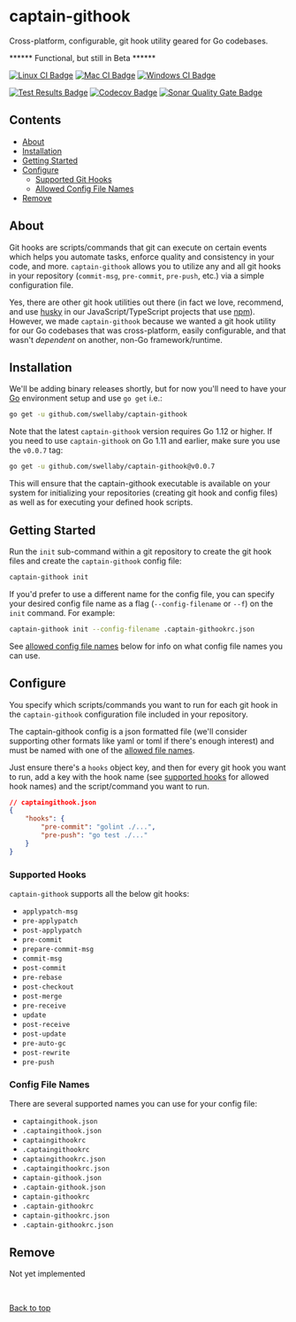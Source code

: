 # captain-githook 
Cross-platform, configurable, git hook utility geared for Go codebases.  

****** Functional, but still in Beta ****** 

[![Linux CI Badge][linux-ci-badge]][linux-ci-url]
[![Mac CI Badge][mac-ci-badge]][mac-ci-url]
[![Windows CI Badge][windows-ci-badge]][windows-ci-url]  

[![Test Results Badge][tests-badge]][sonar-tests-url]
[![Codecov Badge][codecov-badge]][codecov-url]
[![Sonar Quality Gate Badge][sonar-quality-gate-badge]][sonar-url]  

## Contents
* [About](#about)
* [Installation](#installation)
* [Getting Started](#getting-started)
* [Configure](#configure)
    * [Supported Git Hooks][supported-hooks-section]
    * [Allowed Config File Names][config-file-names-section]
* [Remove](#remove)


## About
Git hooks are scripts/commands that git can execute on certain events which helps you automate tasks, enforce quality and consistency in your code, and more. `captain-githook` allows you to utilize any and all git hooks in your repository (`commit-msg`, `pre-commit`, `pre-push`, etc.) via a simple configuration file. 

Yes, there are other git hook utilities out there (in fact we love, recommend, and use [husky][husky-url] in our JavaScript/TypeScript projects that use [npm][npm-url]). However, we made `captain-githook` because we wanted a git hook utility for our Go codebases that was cross-platform, easily configurable, and that wasn't *dependent* on another, non-Go framework/runtime.

## Installation
We'll be adding binary releases shortly, but for now you'll need to have your [Go][go-download-url] environment setup and use `go get` i.e.:

```sh
go get -u github.com/swellaby/captain-githook
```

Note that the latest `captain-githook` version requires Go 1.12 or higher. If you need to use `captain-githook` on Go 1.11 and earlier, make sure you use the `v0.0.7` tag:

```sh
go get -u github.com/swellaby/captain-githook@v0.0.7
```

This will ensure that the captain-githook executable is available on your system for initializing your repositories (creating git hook and config files) as well as for executing your defined hook scripts.

## Getting Started
Run the `init` sub-command within a git repository to create the git hook files and create the `captain-githook` config file:

```sh
captain-githook init
```

If you'd prefer to use a different name for the config file, you can specify your desired config file name as a flag (`--config-filename` or `--f`) on the `init` command. For example:

```sh
captain-githook init --config-filename .captain-githookrc.json
```

See [allowed config file names][config-file-names-section] below for info on what config file names you can use.

## Configure
You specify which scripts/commands you want to run for each git hook in the `captain-githook` configuration file included in your repository.

The captain-githook config is a json formatted file (we'll consider supporting other formats like yaml or toml if there's enough interest) and must be named with one of the [allowed file names][config-file-names-section].  

Just ensure there's a `hooks` object key, and then for every git hook you want to run, add a key with the hook name (see [supported hooks][supported-hooks-section] for allowed hook names) and the script/command you want to run.

```json
// captaingithook.json
{
    "hooks": {
        "pre-commit": "golint ./...",
        "pre-push": "go test ./..."
    }
}
```

### Supported Hooks
`captain-githook` supports all the below git hooks:

- `applypatch-msg`
- `pre-applypatch`
- `post-applypatch`
- `pre-commit`
- `prepare-commit-msg`
- `commit-msg`
- `post-commit`
- `pre-rebase`
- `post-checkout`
- `post-merge`
- `pre-receive`
- `update`
- `post-receive`
- `post-update`
- `pre-auto-gc`
- `post-rewrite`
- `pre-push`

### Config File Names
There are several supported names you can use for your config file:

- `captaingithook.json`
- `.captaingithook.json`
- `captaingithookrc`
- `.captaingithookrc`
- `captaingithookrc.json`
- `.captaingithookrc.json`
- `captain-githook.json`
- `.captain-githook.json`
- `captain-githookrc`
- `.captain-githookrc`
- `captain-githookrc.json`
- `.captain-githookrc.json`

## Remove
Not yet implemented

<br />  

[Back to top][top-section]

[githooks-docs-url]: https://git-scm.com/docs/githooks
[go-download-url]: https://golang.org/dl/
[husky-url]: https://www.npmjs.com/package/husky
[npm-url]: https://www.npmjs.com/get-npm
[config-file-names-section]: #config-file-names
[supported-hooks-section]: #supported-hooks
[top-section]: #captain-githook
[linux-ci-badge]: https://dev.azure.com/swellaby/OpenSource/_apis/build/status/captain-githook/captain-githook-PR-Linux?branchName=master&label=linux%20build
[linux-ci-url]: https://dev.azure.com/swellaby/OpenSource/_build/latest?definitionId=25
[mac-ci-badge]: https://dev.azure.com/swellaby/OpenSource/_apis/build/status/captain-githook/captain-githook-PR-Mac?branchName=master&label=mac%20build
[mac-ci-url]: https://dev.azure.com/swellaby/OpenSource/_build/latest?definitionId=26
[windows-ci-badge]: https://dev.azure.com/swellaby/OpenSource/_apis/build/status/captain-githook/captain-githook-PR-Windows?branchName=master&label=windows%20build
[windows-ci-url]: https://dev.azure.com/swellaby/OpenSource/_build/latest?definitionId=24
[codecov-badge]: https://img.shields.io/codecov/c/github/swellaby/captain-githook.svg
[codecov-url]: https://codecov.io/gh/swellaby/captain-githook
[tests-badge]: https://img.shields.io/appveyor/tests/swellaby/captain-githook.svg?label=unit%20tests
[sonar-quality-gate-badge]: https://sonarcloud.io/api/project_badges/measure?project=swellaby%3Acaptain-githook&metric=alert_status
[sonar-url]: https://sonarcloud.io/dashboard?id=swellaby%3Acaptain-githook
[sonar-tests-url]: https://sonarcloud.io/component_measures?id=swellaby%3Acaptain-githook&metric=tests
